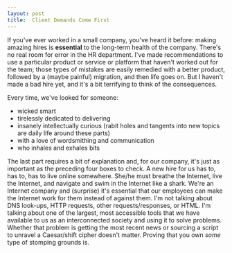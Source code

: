 ```yaml
---
layout: post
title:  Client Demands Come First
---
```


If you've ever worked in a small company, you've heard it before: making amazing hires is **essential** to the long-term health of the company. There's no real room for error in the HR department. I've made recommendations to use a particular product or service or platform that haven't worked out for the team; those types of mistakes are easily remedied with a better product, followed by a (maybe painful) migration, and then life goes on. But I haven't made a bad hire yet, and it's a bit terrifying to think of the consequences.

Every time, we've looked for someone:
* wicked smart
* tirelessly dedicated to delivering
* insanely intellectually curious (rabit holes and tangents into new topics are daily life around these parts)
* with a love of wordsmithing and communication
* who inhales and exhales bits

The last part requires a bit of explanation and, for our company, it's just as important as the preceding four boxes to check. A new hire for us has to, has to, has to live online somewhere. She/he must breathe the Internet, live the Internet, and navigate and swim in the Internet like a shark. We're an Internet company and (surprise) it's essential that our employees can make the Internet work for them instead of against them. I'm not talking about DNS look-ups, HTTP requests, other requests/responses, or HTML. I'm talking about one of the largest, most accessible tools that we have available to us as an interconnected society and using it to solve problems. Whether that problem is getting the most recent news or sourcing a script to unravel a Caesar/shift cipher doesn't matter. Proving that you own *some* type of stomping grounds is.